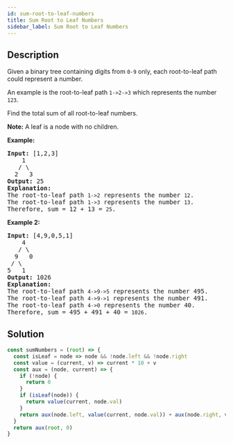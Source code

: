 ```yaml
---
id: sum-root-to-leaf-numbers
title: Sum Root to Leaf Numbers
sidebar_label: Sum Root to Leaf Numbers
---
```

## Description
<div class="description">
<p>Given a binary tree containing digits from <code>0-9</code> only, each root-to-leaf path could represent a number.</p>

<p>An example is the root-to-leaf path <code>1-&gt;2-&gt;3</code> which represents the number <code>123</code>.</p>

<p>Find the total sum of all root-to-leaf numbers.</p>

<p><strong>Note:</strong>&nbsp;A leaf is a node with no children.</p>

<p><strong>Example:</strong></p>

<pre>
<strong>Input:</strong> [1,2,3]
    1
   / \
  2   3
<strong>Output:</strong> 25
<strong>Explanation:</strong>
The root-to-leaf path <code>1-&gt;2</code> represents the number <code>12</code>.
The root-to-leaf path <code>1-&gt;3</code> represents the number <code>13</code>.
Therefore, sum = 12 + 13 = <code>25</code>.</pre>

<p><strong>Example 2:</strong></p>

<pre>
<strong>Input:</strong> [4,9,0,5,1]
    4
   / \
  9   0
&nbsp;/ \
5   1
<strong>Output:</strong> 1026
<strong>Explanation:</strong>
The root-to-leaf path <code>4-&gt;9-&gt;5</code> represents the number 495.
The root-to-leaf path <code>4-&gt;9-&gt;1</code> represents the number 491.
The root-to-leaf path <code>4-&gt;0</code> represents the number 40.
Therefore, sum = 495 + 491 + 40 = <code>1026</code>.</pre>

</div>

## Solution
```javascript
const sumNumbers = (root) => {
  const isLeaf = node => node && !node.left && !node.right
  const value = (current, v) => current * 10 + v
  const aux = (node, current) => {
    if (!node) {
      return 0
    }
    if (isLeaf(node)) {
      return value(current, node.val)
    }
    return aux(node.left, value(current, node.val)) + aux(node.right, value(current, node.val))
  }
  return aux(root, 0)
}
```